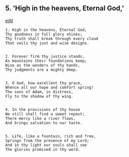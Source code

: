 
## 5.  'High in the heavens, Eternal God,'
[edit](https://docs.google.com/document/d/1TN2OnbdXffXcGvl6hquVSjMzRxsiy7KQ/edit?mode=html)



    1. High in the heavens, Eternal God,
    Thy goodness in full glory shines;
    Thy truth shall break through every cloud
    That veils thy just and wise designs.


    2. Forever firm thy justice stands,
    As mountains their foundations keep;
    Wise as the wonders of thy hands,
    Thy judgments are a mighty deep.


    3. O God, how excellent thy grace,
    Whence all our hope and comfort spring!
    The sons of Adam, in distress,
    Fly to the shadow of thy wing.


    4. In the provisions of thy house
    We still shall find a sweet repast;
    There mercy like a river flows,
    And brings salvation to our taste.


    5. Life, like a fountain, rich and free,
    Springs from the presence of my Lord;
    And in thy light our souls shall see
    The glories promised in thy word.
